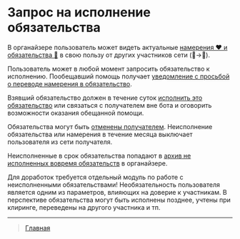 # Запрос на исполнение обязательства

В органайзере пользователь может видеть актуальные [намерения ❤️ и обязательства 🤝](../glossary/glossary.md) в свою пользу от других участников сети (👥->👤).

Пользователь может в любой момент запросить обязательство к исполнению. Пообещавший помощь получает [уведомление с просьбой о переводе намерения в обязательство](../notifications/request_for_translation.md). 

Взявший обязательство должен в течение суток [исполнить это обязательство](../actions/money_transfer.md) или связаться с получателем вне бота и оговорить возможности оказания обещанной помощи.

Обязательства могут быть [отменены получателем](../actions/show_int_obl_for_me.md). Неисполнение обязательства или намерения в течение месяца выключает пользователя из сети получателя.

Неисполненные в срок обязательства попадают в [архив не исполненных вовремя обязательств](../actions/archive.md) в органайзере. 

Для доработок требуется отдельный модуль по работе с неисполненными обязательствами! Необязательность пользователя является одним из параметров, влияющих на доверие к участникам. В перспективе обязательства могут быть исполнены позднее, учтены при клиринге, переведены на другого участника и тп.

---
> [Главная](../index.md)
